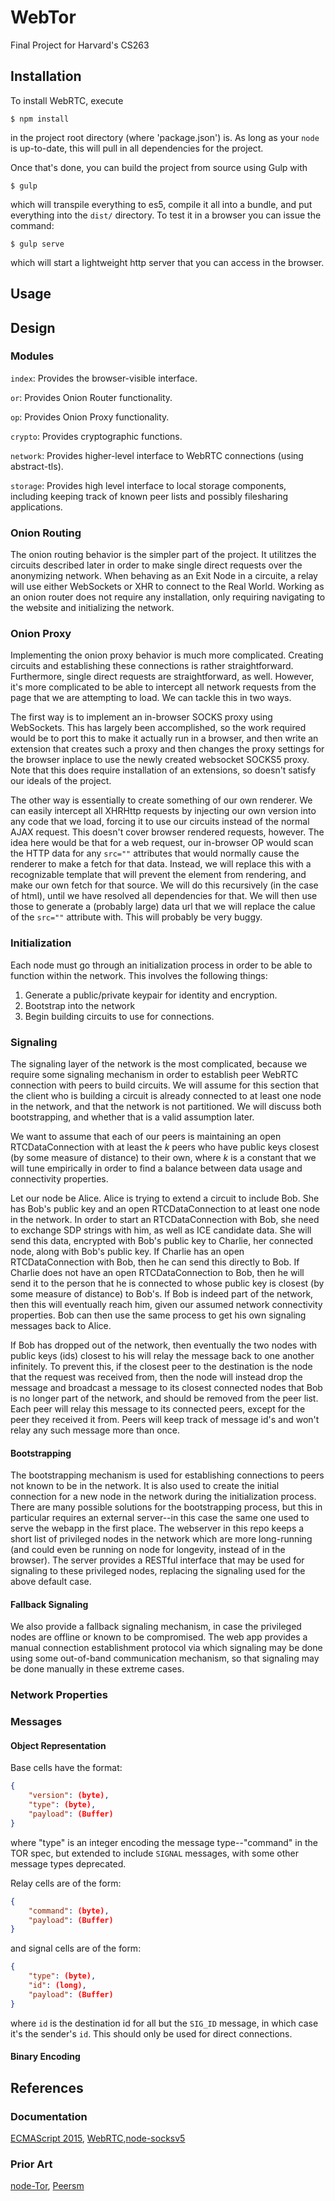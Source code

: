 # WebTor
Final Project for Harvard's CS263

## Installation

To install WebRTC, execute

```
$ npm install
```

in the project root directory (where 'package.json') is. As long as your
`node` is up-to-date, this will pull in all dependencies for the project.

Once that's done, you can build the project from source using Gulp with

```
$ gulp
```

which will transpile everything to es5, compile it all into a bundle, and
put everything into the `dist/` directory. To test it in a browser you can
issue the command:

```
$ gulp serve
```

which will start a lightweight http server that you can access in the browser.

## Usage

## Design

### Modules

`index`: Provides the browser-visible interface.

`or`: Provides Onion Router functionality.

`op`: Provides Onion Proxy functionality.

`crypto`: Provides cryptographic functions.

`network`: Provides higher-level interface to WebRTC connections (using abstract-tls).

`storage`: Provides high level interface to local storage components, including keeping track of known peer lists and possibly filesharing applications.

### Onion Routing

The onion routing behavior is the simpler part of the project. It utilitzes the circuits described later in order to make single direct requests over the anonymizing network. When behaving as an Exit Node in a circuite, a relay will use either WebSockets or XHR to connect to the Real World. Working as an onion router does not require any installation, only requiring navigating to the website and initializing the network.

### Onion Proxy

Implementing the onion proxy behavior is much more complicated. Creating circuits and establishing these connections is rather straightforward. Furthermore, single direct requests are straightforward, as well. However, it's more complicated to be able to intercept all network requests from the page that we are attempting to load. We can tackle this in two ways.

The first way is to implement an in-browser SOCKS proxy using WebSockets. This has largely been accomplished, so the work required would be to port this to make it actually run in a browser, and then write an extension that creates such a proxy and then changes the proxy settings for the browser inplace to use the newly created websocket SOCKS5 proxy. Note that this does require installation of an extensions, so doesn't satisfy our ideals of the project.

The other way is essentially to create something of our own renderer. We can easily intercept all XHRHttp requests by injecting our own version into any code that we load, forcing it to use our circuits instead of the normal AJAX request. This doesn't cover browser rendered requests, however. The idea here would be that for a web request, our in-browser OP would scan the HTTP data for any `src=""` attributes that would normally cause the renderer to make a fetch for that data. Instead, we will replace this with a recognizable template that will prevent the element from rendering, and make our own fetch for that source. We will do this recursively (in the case of html), until we have resolved all dependencies for that. We will then use those to generate a (probably large) data url that we will replace the calue of the `src=""` attribute with. This will probably be very buggy.

### Initialization

Each node must go through an initialization process in order to be able to function within the network. This involves the following things:

1. Generate a public/private keypair for identity and encryption.
1. Bootstrap into the network
1. Begin building circuits to use for connections.

### Signaling

The signaling layer of the network is the most complicated, because we require some signaling mechanism in order to establish peer WebRTC connection with peers to build circuits. We will assume for this section that the client who is building a circuit is already connected to at least one node in the network, and that the network is not partitioned. We will discuss both bootstrapping, and whether that is a valid assumption later.

We want to assume that each of our peers is maintaining an open RTCDataConnection with at least the _k_ peers who have public keys closest (by some measure of distance) to their own, where _k_ is a constant that we will tune empirically in order to find a balance between data usage and connectivity properties.

Let our node be Alice. Alice is trying to extend a circuit to include Bob. She has Bob's public key and an open RTCDataConnection to at least one node in the network. In order to start an RTCDataConnection with Bob, she need to exchange SDP strings with him, as well as ICE candidate data. She will send this data, encrypted with Bob's public key to Charlie, her connected node, along with Bob's public key. If Charlie has an open RTCDataConnection with Bob, then he can send this directly to Bob. If Charlie does not have an open RTCDataConnection to Bob, then he will send it to the person that he is connected to whose public key is closest (by some measure of distance) to Bob's. If Bob is indeed part of the network, then this will eventually reach him, given our assumed network connectivity properties. Bob can then use the same process to get his own signaling messages back to Alice.

If Bob has dropped out of the network, then eventually the two nodes with public keys (ids) closest to his will relay the message back to one another infinitely. To prevent this, if the closest peer to the destination is the node that the request was received from, then the node will instead drop the message and broadcast a message to its closest connected nodes that Bob is no longer part of the network, and should be removed from the peer list. Each peer will relay this message to its connected peers, except for the peer they received it from. Peers will keep track of message id's and won't relay any such message more than once.

#### Bootstrapping

The bootstrapping mechanism is used for establishing connections to peers not known to be in the network. It is also used to create the initial connection for a new node in the network during the initialization process. There are many possible solutions for the bootstrapping process, but this in particular requires an external server--in this case the same one used to serve the webapp in the first place. The webserver in this repo keeps a short list of privileged nodes in the network which are more long-running (and could even be running on node for longevity, instead of in the browser). The server provides a RESTful interface that may be used for signaling to these privileged nodes, replacing the signaling used for the above default case.


#### Fallback Signaling

We also provide a fallback signaling mechanism, in case the privileged nodes are offline or known to be compromised. The web app provides a manual connection establishment protocol via which signaling may be done using some out-of-band communication mechanism, so that signaling may be done manually in these extreme cases.

### Network Properties

### Messages

#### Object Representation

Base cells have the format:

```json
{
	"version": (byte),
	"type": (byte),
	"payload": (Buffer)
}
```

where "type" is an integer encoding the message type--"command" in the TOR spec, but extended to include `SIGNAL` messages, with some other message types deprecated.

Relay cells are of the form:

```json
{
	"command": (byte),
	"payload": (Buffer)
}
```

and signal cells are of the form:

```json
{
	"type": (byte),
	"id": (long),
	"payload": (Buffer)
}
```

where `id` is the destination id for all but the `SIG_ID` message, in which case it's the sender's `id`. This should only be used for direct connections.

#### Binary Encoding

## References

### Documentation

[ECMAScript 2015](http://git.io/es6features), [WebRTC](https://webrtc.org/start/),[node-socksv5](https://github.com/mscdex/socksv5)

### Prior Art

[node-Tor](https://github.com/Ayms/node-Tor), [Peersm](http://www.peersm.com/)
